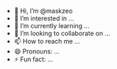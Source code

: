 - 👋 Hi, I’m @maskzeo
- 👀 I’m interested in ...
- 🌱 I’m currently learning ...
- 💞️ I’m looking to collaborate on ...
- 📫 How to reach me ...
- 😄 Pronouns: ...
- ⚡ Fun fact: ...

<!---
maskzeo/maskzeo is a ✨ special ✨ repository because its `README.md` (this file) appears on your GitHub profile.
You can click the Preview link to take a look at your changes.
--->
